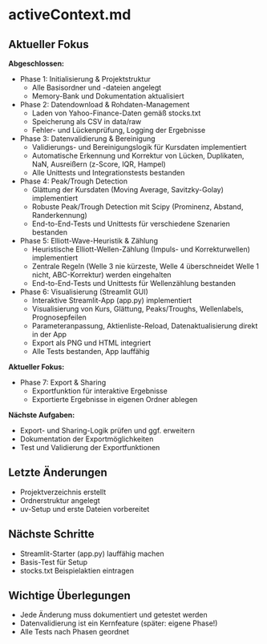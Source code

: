 # activeContext.md 

## Aktueller Fokus

**Abgeschlossen:**
- Phase 1: Initialisierung & Projektstruktur
  - Alle Basisordner und -dateien angelegt
  - Memory-Bank und Dokumentation aktualisiert
- Phase 2: Datendownload & Rohdaten-Management
  - Laden von Yahoo-Finance-Daten gemäß stocks.txt
  - Speicherung als CSV in data/raw
  - Fehler- und Lückenprüfung, Logging der Ergebnisse
- Phase 3: Datenvalidierung & Bereinigung
  - Validierungs- und Bereinigungslogik für Kursdaten implementiert
  - Automatische Erkennung und Korrektur von Lücken, Duplikaten, NaN, Ausreißern (z-Score, IQR, Hampel)
  - Alle Unittests und Integrationstests bestanden
- Phase 4: Peak/Trough Detection
  - Glättung der Kursdaten (Moving Average, Savitzky-Golay) implementiert
  - Robuste Peak/Trough Detection mit Scipy (Prominenz, Abstand, Randerkennung)
  - End-to-End-Tests und Unittests für verschiedene Szenarien bestanden
- Phase 5: Elliott-Wave-Heuristik & Zählung
  - Heuristische Elliott-Wellen-Zählung (Impuls- und Korrekturwellen) implementiert
  - Zentrale Regeln (Welle 3 nie kürzeste, Welle 4 überschneidet Welle 1 nicht, ABC-Korrektur) werden eingehalten
  - End-to-End-Tests und Unittests für Wellenzählung bestanden
- Phase 6: Visualisierung (Streamlit GUI)
  - Interaktive Streamlit-App (app.py) implementiert
  - Visualisierung von Kurs, Glättung, Peaks/Troughs, Wellenlabels, Prognosepfeilen
  - Parameteranpassung, Aktienliste-Reload, Datenaktualisierung direkt in der App
  - Export als PNG und HTML integriert
  - Alle Tests bestanden, App lauffähig

**Aktueller Fokus:**
- Phase 7: Export & Sharing
  - Exportfunktion für interaktive Ergebnisse
  - Exportierte Ergebnisse in eigenen Ordner ablegen

**Nächste Aufgaben:**
- Export- und Sharing-Logik prüfen und ggf. erweitern
- Dokumentation der Exportmöglichkeiten
- Test und Validierung der Exportfunktionen

## Letzte Änderungen
- Projektverzeichnis erstellt
- Ordnerstruktur angelegt
- uv-Setup und erste Dateien vorbereitet

## Nächste Schritte
- Streamlit-Starter (app.py) lauffähig machen
- Basis-Test für Setup
- stocks.txt Beispielaktien eintragen

## Wichtige Überlegungen
- Jede Änderung muss dokumentiert und getestet werden
- Datenvalidierung ist ein Kernfeature (später: eigene Phase!)
- Alle Tests nach Phasen geordnet
